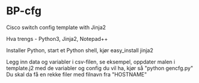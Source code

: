 # BP-cfg
Cisco switch config template with Jinja2

Hva trengs - Python3, Jinja2, Notepad++

Installer Python, start et Python shell, kjør easy_install jinja2

Legg inn data og variabler i csv-filen, se eksempel, oppdater malen i template.j2 med de variabler og config du vil ha, kjør så "python gencfg.py" Du skal da få en rekke filer med filnavn fra "HOSTNAME"
